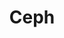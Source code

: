 ---
image: /assets/images/projects/ceph.png
permalink: /engineering/projects/ceph/
project_link_name: ceph
project_url: https://ceph.com/
statsAvailable: 'false'
title: Ceph
---